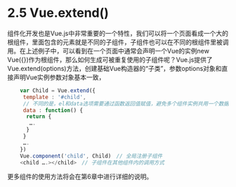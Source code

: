 <!--
 * @Author: zhanglingdi
 * @Date: 2019-12-03 16:29:23
 * @Email: 980583728@qq.com
 * @Company: Sinovatio
 * @version: v0.0.1
 * @LastEditors: zhanglingdi
 * @LastEditTime: 2019-12-03 16:29:44
 * @Description: test
 -->
# 2.5 Vue.extend()

组件化开发也是Vue.js中非常重要的一个特性，我们可以将一个页面看成一个大的根组件，里面包含的元素就是不同的子组件，子组件也可以在不同的根组件里被调用。在上述例子中，可以看到在一个页面中通常会声明一个Vue的实例new Vue({})作为根组件，那么如何生成可被重复使用的子组件呢？Vue.js提供了Vue.extend(options)方法，创建基础Vue构造器的“子类”，参数options对象和直接声明Vue实例参数对象基本一致，

```javascript
    var Child = Vue.extend({
     template : '#child',
     // 不同的是，el和data选项需要通过函数返回值赋值，避免多个组件实例共用一个数据
     data : function() {
      return {
       ….
      }
     }
     ….
    })
    Vue.component('child', Child)　// 全局注册子组件
    <child ….></child>　// 子组件在其他组件内的调用方式    
```

更多组件的使用方法将会在第6章中进行详细的说明。